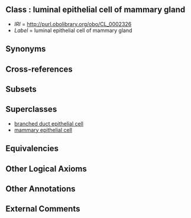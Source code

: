 
## Class : luminal epithelial cell of mammary gland

 * *IRI* = http://purl.obolibrary.org/obo/CL_0002326
 * *Label* = luminal epithelial cell of mammary gland

## Synonyms


## Cross-references


## Subsets


## Superclasses

 * [branched duct epithelial cell](../../CL/69/CL_0000069.md)
 * [mammary epithelial cell](../../CL/27/CL_0002327.md)

## Equivalencies


## Other Logical Axioms


## Other Annotations


## External Comments

